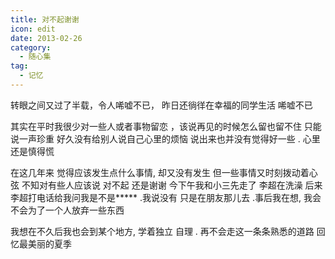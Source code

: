 ```yaml
---
title: 对不起谢谢
icon: edit
date: 2013-02-26
category:
  - 随心集
tag:
  - 记忆
---
```

转眼之间又过了半载，令人唏嘘不已，  昨日还徜徉在幸福的同学生活  唏嘘不已
 
其实在平时我很少对一些人或者事物留恋 ，该说再见的时候怎么留也留不住  只能说一声珍重
   好久没有给别人说自己心里的烦恼  说出来也并没有觉得好一些  . 心里还是慎得慌  

在这几年来 觉得应该发生点什么事情, 却又没有发生   但一些事情又时刻拨动着心弦  不知对有些人应该说 对不起 还是谢谢 
   今下午我和小三先走了  李超在洗澡  后来李超打电话给我问我是不是*****  .我说没有 只是在朋友那儿去   .事后我在想,  我会不会为了一个人放弃一些东西  
  
   我想在不久后我也会到某个地方, 学着独立 自理 . 再不会走这一条条熟悉的道路 回忆最美丽的夏季